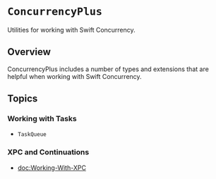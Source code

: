 # ``ConcurrencyPlus``

Utilities for working with Swift Concurrency.

## Overview

ConcurrencyPlus includes a number of types and extensions that are helpful when working with Swift Concurrency.

## Topics

### Working with Tasks

- ``TaskQueue``

### XPC and Continuations

- <doc:Working-With-XPC>

